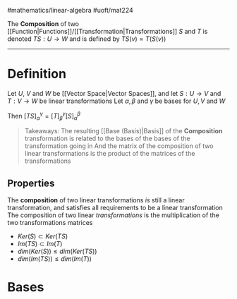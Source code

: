 #mathematics/linear-algebra 
#uoft/mat224 

The **Composition** of two [[Function|Functions]]/[[Transformation|Transformations]]   $S$ and $T$ is denoted $TS:U\rightarrow W$ and is defined by $TS(v)=T(S(v))$ 

---
# Definition
Let $U$, $V$ and $W$ be [[Vector Space|Vector Spaces]], and let $S:U \rightarrow V$ and $T:V\rightarrow W$ be linear transformations
Let $\alpha, \beta$ and $\gamma$ be bases for $U,V$ and $W$

Then $[TS]^{\gamma}_{\alpha}=[T]^{\gamma}_{\beta}[S]^{\beta}_{\alpha}$

>Takeaways:
>The resulting [[Base (Basis)|Basis]] of the **Composition** transformation is related to the bases of the bases of the transformation going in
>And the matrix of the composition of two linear transformations is the product of the matrices of the transformations

## Properties
The **composition** of two linear transformations *is* still a linear transformation, and satisfies all requirements to be a linear transformation
	The composition of two linear *transformations* is the multiplication of the two transformations matrices
-  $Ker(S) \subset Ker(TS)$
-  $Im(TS) \subset Im(T)$
- $dim(Ker(S))\leq dim(Ker(TS))$
- $dim(Im(TS)) \leq dim(Im(T))$

# Bases